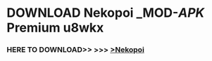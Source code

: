 # DOWNLOAD Nekopoi _MOD-_APK_ Premium  u8wkx



<h3> HERE TO DOWNLOAD>> >>> <a href="https://rediregoooz.web.app?sq=Nekopoi">>Nekopoi </a></h3><br>


 

